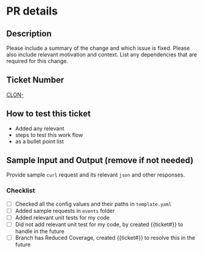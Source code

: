 # PR details

## Description

Please include a summary of the change and which issue is fixed.
Please also include relevant motivation and context.
List any dependencies that are required for this change.

## Ticket Number

[CLON-](https://wizeline.atlassian.net/browse/CLON-)

## How to test this ticket

- Added any relevant
- steps to test this work flow
- as a bullet point list

## Sample Input and Output (remove if not needed)

Provide sample `curl` request and its relevant `json` and other responses.

### Checklist

- [ ] Checked all the config values and their paths in `template.yaml`
- [ ] Added sample requests in `events` folder
- [ ] Added relevant unit tests for my code
- [ ] Did not add relevant unit test for my code, by created {{ticket#}} to handle in the future
- [ ] Branch has Reduced Coverage, created {{ticket#}} to resolve this in the future
